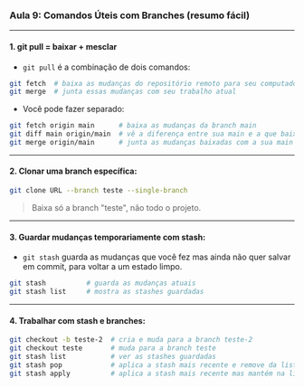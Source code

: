 ### **Aula 9: Comandos Úteis com Branches (resumo fácil)**

---

#### 1. **git pull = baixar + mesclar**

* `git pull` é a combinação de dois comandos:

```bash
git fetch  # baixa as mudanças do repositório remoto para seu computador (sem misturar)
git merge  # junta essas mudanças com seu trabalho atual
```

* Você pode fazer separado:

```bash
git fetch origin main      # baixa as mudanças da branch main
git diff main origin/main  # vê a diferença entre sua main e a que baixou
git merge origin/main      # junta as mudanças baixadas com a sua main
```

---

#### 2. **Clonar uma branch específica:**

```bash
git clone URL --branch teste --single-branch
```

> Baixa só a branch "teste", não todo o projeto.

---

#### 3. **Guardar mudanças temporariamente com stash:**

* `git stash` guarda as mudanças que você fez mas ainda não quer salvar em commit, para voltar a um estado limpo.

```bash
git stash          # guarda as mudanças atuais
git stash list     # mostra as stashes guardadas
```

---

#### 4. **Trabalhar com stash e branches:**

```bash
git checkout -b teste-2  # cria e muda para a branch teste-2
git checkout teste       # muda para a branch teste
git stash list           # ver as stashes guardadas
git stash pop            # aplica a stash mais recente e remove da lista
git stash apply          # aplica a stash mais recente mas mantém na lista
```